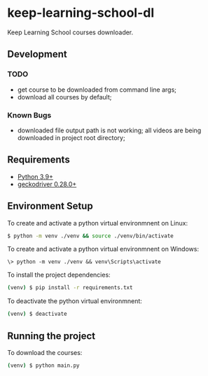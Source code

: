 # keep-learning-school-dl
Keep Learning School courses downloader.

## Development
### TODO
- get course to be downloaded from command line args;
- download all courses by default;

### Known Bugs
- downloaded file output path is not working; all videos are being downloaded in project root directory;

## Requirements
- [Python 3.9+](https://www.python.org/downloads/)
- [geckodriver 0.28.0+](https://github.com/mozilla/geckodriver/releases)

## Environment Setup
To create and activate a python virtual environmnent on Linux:
```bash
$ python -m venv ./venv && source ./venv/bin/activate
```

To create and activate a python virtual environmnent on Windows:
```
\> python -m venv ./venv && venv\Scripts\activate
```

To install the project dependencies:
```bash
(venv) $ pip install -r requirements.txt
```

To deactivate the python virtual environmnent:
```bash
(venv) $ deactivate
```

## Running the project

To download the courses:

```bash
(venv) $ python main.py
```
